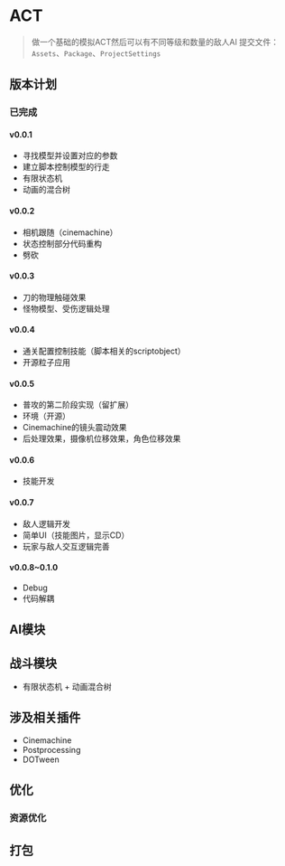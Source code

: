 # ACT
> 做一个基础的模拟ACT然后可以有不同等级和数量的敌人AI
> 提交文件：`Assets`、`Package`、`ProjectSettings`
## 版本计划
### 已完成
#### v0.0.1
- 寻找模型并设置对应的参数
- 建立脚本控制模型的行走
- 有限状态机
- 动画的混合树
#### v0.0.2
- 相机跟随（cinemachine）
- 状态控制部分代码重构
- 劈砍
#### v0.0.3
- 刀的物理触碰效果
- 怪物模型、受伤逻辑处理
#### v0.0.4
- 通关配置控制技能（脚本相关的scriptobject）
- 开源粒子应用
#### v0.0.5
- 普攻的第二阶段实现（留扩展）
- 环境（开源）
- Cinemachine的镜头震动效果
- 后处理效果，摄像机位移效果，角色位移效果
#### v0.0.6
- 技能开发
#### v0.0.7
- 敌人逻辑开发
- 简单UI（技能图片，显示CD）
- 玩家与敌人交互逻辑完善
#### v0.0.8~0.1.0
- Debug
- 代码解耦
## AI模块
## 战斗模块
- 有限状态机 + 动画混合树
## 涉及相关插件
- Cinemachine
- Postprocessing
- DOTween
## 优化
### 资源优化
## 打包